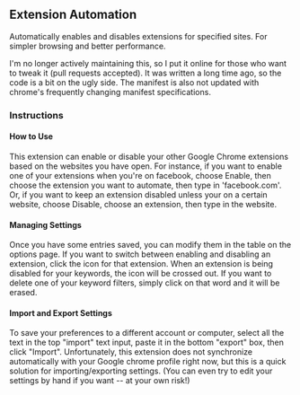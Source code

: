## Extension Automation 
Automatically enables and disables extensions for specified sites. For simpler browsing and better performance.

I'm no longer actively maintaining this, so I put it online for those who want to tweak it (pull requests accepted). It was written a long time ago, so the code is a bit on the ugly side. The manifest is also not updated with chrome's frequently changing manifest specifications.


### Instructions
#### How to Use

This extension can enable or disable your other Google Chrome extensions based on the websites you have open. For instance, if you want to enable one of your extensions when you're on facebook, choose Enable, then choose the extension you want to automate, then type in 'facebook.com'. Or, if you want to keep an extension disabled unless your on a certain website, choose Disable, choose an extension, then type in the website.

#### Managing Settings

Once you have some entries saved, you can modify them in the table on the options page. If you want to switch between enabling and disabling an extension, click the icon for that extension. When an extension is being disabled for your keywords, the icon will be crossed out. If you want to delete one of your keyword filters, simply click on that word and it will be erased.

#### Import and Export Settings

To save your preferences to a different account or computer, select all the text in the top "import" text input, paste it in the bottom "export" box, then click "Import". Unfortunately, this extension does not synchronize automatically with your Google chrome profile right now, but this is a quick solution for importing/exporting settings. (You can even try to edit your settings by hand if you want -- at your own risk!)

